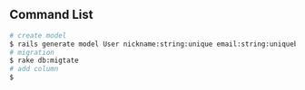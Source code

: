 ## Command List
```sh
# create model
$ rails generate model User nickname:string:unique email:string:uniqueb
# migration
$ rake db:migtate
# add column
$ 
```
